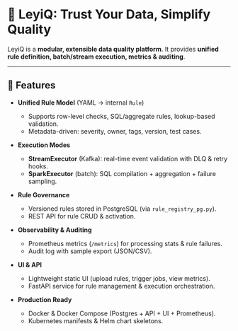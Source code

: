 # 📘 LeyiQ: Trust Your Data, Simplify Quality

LeyiQ is a **modular, extensible data quality platform**.
It provides **unified rule definition, batch/stream execution, metrics & auditing**.

---

## 🚀 Features

* **Unified Rule Model** (YAML → internal `Rule`)
  * Supports row-level checks, SQL/aggregate rules, lookup-based validation.
  * Metadata-driven: severity, owner, tags, version, test cases.

* **Execution Modes**
  * **StreamExecutor** (Kafka): real-time event validation with DLQ & retry hooks.
  * **SparkExecutor** (batch): SQL compilation + aggregation + failure sampling.

* **Rule Governance**
  * Versioned rules stored in PostgreSQL (via `rule_registry_pg.py`).
  * REST API for rule CRUD & activation.

* **Observability & Auditing**
  * Prometheus metrics (`/metrics`) for processing stats & rule failures.
  * Audit log with sample export (JSON/CSV).

* **UI & API**
  * Lightweight static UI (upload rules, trigger jobs, view metrics).
  * FastAPI service for rule management & execution orchestration.

* **Production Ready**
  * Docker & Docker Compose (Postgres + API + UI + Prometheus).
  * Kubernetes manifests & Helm chart skeletons.
